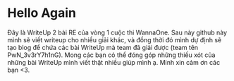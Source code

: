 # Hello Again
Đây là WriteUp 2 bài RE của vòng 1 cuộc thi WannaOne. Sau này github này mình sẽ viết writeup cho nhiều giải khác, và đồng thời đó mình dự định sẽ tạo blog để chứa các bài WriteUp mà team đã giải được (team tên PwN_3v3rY7h1nG). Mong các bạn có thể đóng góp những thiếu xót của những bài WriteUp mình viết thật nhiều giúp mình ạ. Minh xin cảm ơn các bạn <3.
